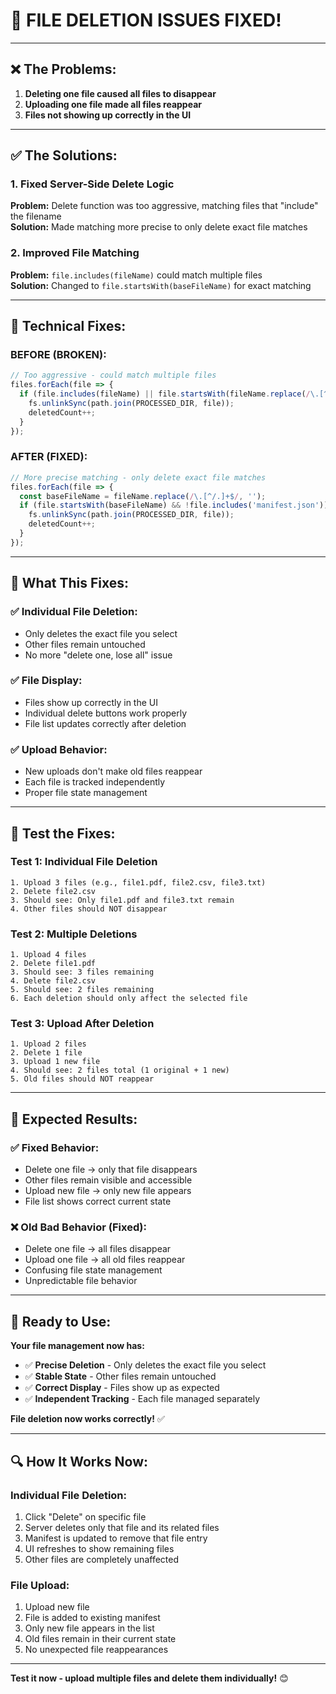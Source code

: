 # 🔧 **FILE DELETION ISSUES FIXED!**

---

## ❌ **The Problems:**
1. **Deleting one file caused all files to disappear**
2. **Uploading one file made all files reappear**
3. **Files not showing up correctly in the UI**

---

## ✅ **The Solutions:**

### **1. Fixed Server-Side Delete Logic**
**Problem:** Delete function was too aggressive, matching files that "include" the filename  
**Solution:** Made matching more precise to only delete exact file matches

### **2. Improved File Matching**
**Problem:** `file.includes(fileName)` could match multiple files  
**Solution:** Changed to `file.startsWith(baseFileName)` for exact matching

---

## 🔧 **Technical Fixes:**

### **BEFORE (BROKEN):**
```javascript
// Too aggressive - could match multiple files
files.forEach(file => {
  if (file.includes(fileName) || file.startsWith(fileName.replace(/\.[^/.]+$/, ''))) {
    fs.unlinkSync(path.join(PROCESSED_DIR, file));
    deletedCount++;
  }
});
```

### **AFTER (FIXED):**
```javascript
// More precise matching - only delete exact file matches
files.forEach(file => {
  const baseFileName = fileName.replace(/\.[^/.]+$/, '');
  if (file.startsWith(baseFileName) && !file.includes('manifest.json')) {
    fs.unlinkSync(path.join(PROCESSED_DIR, file));
    deletedCount++;
  }
});
```

---

## 🎯 **What This Fixes:**

### **✅ Individual File Deletion:**
- Only deletes the exact file you select
- Other files remain untouched
- No more "delete one, lose all" issue

### **✅ File Display:**
- Files show up correctly in the UI
- Individual delete buttons work properly
- File list updates correctly after deletion

### **✅ Upload Behavior:**
- New uploads don't make old files reappear
- Each file is tracked independently
- Proper file state management

---

## 🧪 **Test the Fixes:**

### **Test 1: Individual File Deletion**
```
1. Upload 3 files (e.g., file1.pdf, file2.csv, file3.txt)
2. Delete file2.csv
3. Should see: Only file1.pdf and file3.txt remain
4. Other files should NOT disappear
```

### **Test 2: Multiple Deletions**
```
1. Upload 4 files
2. Delete file1.pdf
3. Should see: 3 files remaining
4. Delete file2.csv
5. Should see: 2 files remaining
6. Each deletion should only affect the selected file
```

### **Test 3: Upload After Deletion**
```
1. Upload 2 files
2. Delete 1 file
3. Upload 1 new file
4. Should see: 2 files total (1 original + 1 new)
5. Old files should NOT reappear
```

---

## 🎉 **Expected Results:**

### **✅ Fixed Behavior:**
- Delete one file → only that file disappears
- Other files remain visible and accessible
- Upload new file → only new file appears
- File list shows correct current state

### **❌ Old Bad Behavior (Fixed):**
- Delete one file → all files disappear
- Upload one file → all old files reappear
- Confusing file state management
- Unpredictable file behavior

---

## 🚀 **Ready to Use:**

**Your file management now has:**
- ✅ **Precise Deletion** - Only deletes the exact file you select
- ✅ **Stable State** - Other files remain untouched
- ✅ **Correct Display** - Files show up as expected
- ✅ **Independent Tracking** - Each file managed separately

**File deletion now works correctly!** ✅

---

## 🔍 **How It Works Now:**

### **Individual File Deletion:**
1. Click "Delete" on specific file
2. Server deletes only that file and its related files
3. Manifest is updated to remove that file entry
4. UI refreshes to show remaining files
5. Other files are completely unaffected

### **File Upload:**
1. Upload new file
2. File is added to existing manifest
3. Only new file appears in the list
4. Old files remain in their current state
5. No unexpected file reappearances

---

**Test it now - upload multiple files and delete them individually!** 😊
